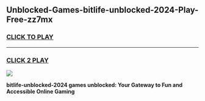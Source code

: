 
## Unblocked-Games-bitlife-unblocked-2024-Play-Free-zz7mx
<h3>
<a href="https://premium76.site?title=bitlife-unblocked-2024&ref=10A">CLICK TO PLAY</a></h3>
<hr>

<h3>
<a href="https://premium76.site?title=bitlife-unblocked-2024&ref=10A">CLICK 2 PLAY</a>
  
</h3>

<a href="https://premium76.site?title=bitlife-unblocked-2024&ref=10A"><img src="https://clearcache.store/games.png"></a>


**bitlife-unblocked-2024 games unblocked: Your Gateway to Fun and Accessible Online Gaming**
